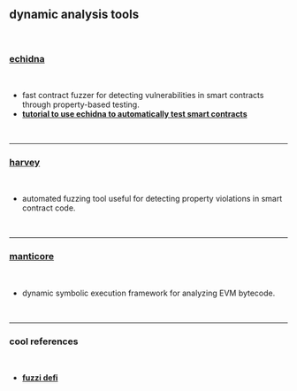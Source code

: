 ## dynamic analysis tools

<br>

### [echidna](https://github.com/crytic/echidna/)

<br>

* fast contract fuzzer for detecting vulnerabilities in smart contracts through property-based testing.
* **[tutorial to use echidna to automatically test smart contracts](https://secure-contracts.com/program-analysis/echidna/index.html)**

<br>

---

### [harvey](https://consensys.net/diligence/fuzzing/)

<br>

* automated fuzzing tool useful for detecting property violations in smart contract code.

<br>

---

### [manticore](https://github.com/trailofbits/manticore)

<br>

* dynamic symbolic execution framework for analyzing EVM bytecode.

<br>

---

### cool references

<br>

* **[fuzzi defi](https://github.com/0xNazgul/fuzzydefi/tree/main)**

